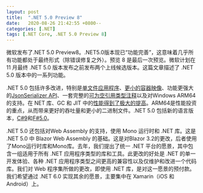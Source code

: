 ```yaml
---
layout: post
title:  ".NET 5.0 Preview 8"
date:   2020-08-26 21:42:55 +0800--
categories: [.NET]
tags: [.NET Core, .NET 5.0 Preview 8]  
---
```


微软发布了.NET 5.0 Preview8。.NET5.0版本现已“功能完善”，这意味着几乎所有功能都处于最终形式（除错误修复之外）。预览 8 是最后一次预览。微软计划在 11 月最终 .NET 5.0 版本发布之前发布两个上线候选版本。这篇文章描述了 .NET 5.0 版本中的一系列功能。

.NET 5.0 包括许多改进，特别是[单文件应用程序](https://github.com/dotnet/runtime/issues/36590)、[更小的容器映像](https://github.com/dotnet/dotnet-docker/issues/1814#issuecomment-625294750)、功能更强大的[JsonSerializer API](https://github.com/dotnet/runtime/issues/41313)、一套完整的[可为空引用类型注释](https://twitter.com/terrajobst/status/1296566363880742917)以及对Windows ARM64 的支持。在 NET 库、GC 和 JIT 中的[性能得到了极大的提高](https://devblogs.microsoft.com/dotnet/performance-improvements-in-net-5/)。ARM64是性能投资的重点，从而带来更好的吞吐量和更小的二进制文件。.NET 5.0 包括新的语言版本，[C#9](https://devblogs.microsoft.com/dotnet/welcome-to-c-9-0/)和[F#5.0](https://devblogs.microsoft.com/dotnet/f-5-and-f-tools-update-for-june/)。

.NET 5.0 还包括对Web Assembly 的支持，使用 Mono 运行时和 .NET 库。这是 .NET 5.0 中 Blazor Web Assembly 的基础。这是对Blazor 3.2的更改，后者使用了Mono运行时库和Mono库。去年，我们提出了统一 .NET 平台的愿景，其中包含一组适用于所有 .NET 应用程序类型的库和工具。此更改的好处是 .NET 的单一开发体验、各种 .NET 应用程序类型之间更高的兼容性以及仅维护和改进一个代码库。我们对 Web 程序集所做的更改，即使用 .NET 库，是对这一愿景的预付款。我们希望通过 .NET 6.0 实现其余的愿景，主要集中在 Xamarin（iOS 和 Android）上。
